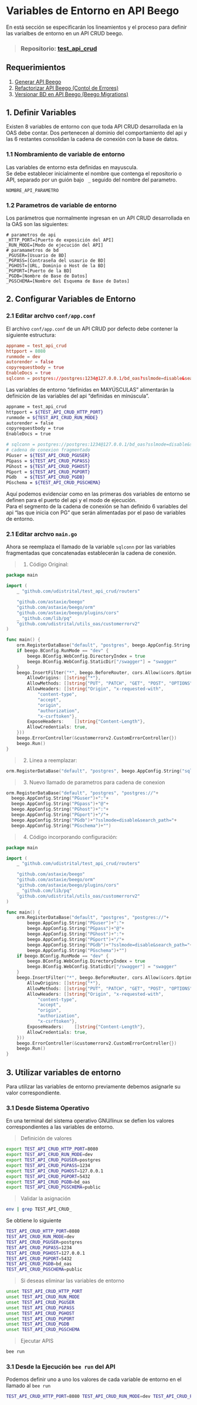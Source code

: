 # Variables de Entorno en API Beego
En está sección se especificarán los lineamientos y el proceso para definir las varialbes de entorno en un API CRUD beego.

> ### **Repositorio:** [test_api_crud](https://github.com/udistrital/test_api_crud)

## Requerimientos
1. [Generar API Beego](generar_api.md)
2. [Refactorizar API Beego (Contol de Errores)](control_error_json_crud.md)
3. [Versionar BD en API Beego (Beego Migrations)](beego_migrations.md)

## 1. Definir Variables
Existen 8 variables de entorno con que toda API CRUD desarrollada en la OAS debe contar.  Dos pertenecen al dominio del comportamiento del api y las 6 restantes consolidan la cadena de conexión con la base de datos.

### 1.1  Nombramiento de variable de entorno
Las variables de entorno esta definidas en mayuscula.   
Se debe establecer inicialmente el nombre que contenga el repositorio o API, separado por un guión bajo ` _` seguido del nombre del parametro.
```
NOMBRE_API_PARAMETRO
```
### 1.2 Parametros de variable de entorno
Los parámetros que normalmente ingresan en un API CRUD desarrollada en la OAS son las siguientes:
```shell
# parametros de api
_HTTP_PORT=[Puerto de exposición del API]
_RUN_MODE=[Modo de ejecución del API]
# paramametros de bd
_PGUSER=[Usuario de BD]
_PGPASS=[Contraseña del usaurio de BD]
_PGHOST=[URL, Dominio o Host de la BD]
_PGPORT=[Puerto de la BD]
_PGDB=[Nombre de Base de Datos]
_PGSCHEMA=[Nombre del Esquema de Base de Datos]
```
## 2. Configurar Variables de Entorno

### 2.1 Editar archvo `conf/app.conf`
El archivo `conf/app.conf` de un API CRUD por defecto debe contener la siguiente estructura:
```conf
appname = test_api_crud
httpport = 8080
runmode = dev
autorender = false
copyrequestbody = true
EnableDocs = true
sqlconn = postgres://postgres:1234@127.0.0.1/bd_oas?sslmode=disable&search_path=public
```
Las variables de entorno “definidas en MAYÚSCULAS” alimentarán la definición de las variables del api “definidas en minúscula”.
```bash
appname = test_api_crud
httpport = ${TEST_API_CRUD_HTTP_PORT}
runmode = ${TEST_API_CRUD_RUN_MODE}
autorender = false
copyrequestbody = true
EnableDocs = true

# sqlconn = postgres://postgres:1234@127.0.0.1/bd_oas?sslmode=disable&search_path=public
# cadena de conexion fragmentado
PGuser = ${TEST_API_CRUD_PGUSER}
PGpass = ${TEST_API_CRUD_PGPASS}
PGhost = ${TEST_API_CRUD_PGHOST}
PGport = ${TEST_API_CRUD_PGPORT}
PGdb   = ${TEST_API_CRUD_PGDB}
PGschema = ${TEST_API_CRUD_PGSCHEMA}
```
Aquí podemos evidenciar como en las primeras dos variables de entorno se definen para el puerto del api y el modo de ejecución.   
Para el segmento de la cadena de conexión se han definido 6 variables del api “las que inicia con PG” que serán alimentadas por el paso de variables de entorno.

### 2.1 Editar archvo `main.go`
Ahora se reemplaza el llamado de la variable `sqlconn` por las variables fragmentadas que concatenadas establecerán la cadena de conexión.

> 1) Código Original:
```go
package main

import (
	_ "github.com/udistrital/test_api_crud/routers"

	"github.com/astaxie/beego"
	"github.com/astaxie/beego/orm"
	"github.com/astaxie/beego/plugins/cors"
	_ "github.com/lib/pq"
	"github.com/udistrital/utils_oas/customerrorv2"
)

func main() {
	orm.RegisterDataBase("default", "postgres", beego.AppConfig.String("sqlconn"))
	if beego.BConfig.RunMode == "dev" {
		beego.BConfig.WebConfig.DirectoryIndex = true
		beego.BConfig.WebConfig.StaticDir["/swagger"] = "swagger"
	}
	beego.InsertFilter("*", beego.BeforeRouter, cors.Allow(&cors.Options{
		AllowOrigins: []string{"*"},
		AllowMethods: []string{"PUT", "PATCH", "GET", "POST", "OPTIONS", "DELETE"},
		AllowHeaders: []string{"Origin", "x-requested-with",
			"content-type",
			"accept",
			"origin",
			"authorization",
			"x-csrftoken"},
		ExposeHeaders:    []string{"Content-Length"},
		AllowCredentials: true,
	}))
	beego.ErrorController(&customerrorv2.CustomErrorController{})
	beego.Run()
}
```

> 2) Linea a reemplazar:
```go
orm.RegisterDataBase("default", "postgres", beego.AppConfig.String("sqlconn"))
```

> 3) Nuevo llamado de parametros para cadena de conexion
```go
orm.RegisterDataBase("default", "postgres", "postgres://"+
  beego.AppConfig.String("PGuser")+":"+
  beego.AppConfig.String("PGpass")+"@"+
  beego.AppConfig.String("PGhost")+":"+
  beego.AppConfig.String("PGport")+"/"+
  beego.AppConfig.String("PGdb")+"?sslmode=disable&search_path="+
  beego.AppConfig.String("PGschema")+"")
```

> 4) Código incorporando configuración:
```go
package main

import (
	_ "github.com/udistrital/test_api_crud/routers"

	"github.com/astaxie/beego"
	"github.com/astaxie/beego/orm"
	"github.com/astaxie/beego/plugins/cors"
	_ "github.com/lib/pq"
	"github.com/udistrital/utils_oas/customerrorv2"
)

func main() {
	orm.RegisterDataBase("default", "postgres", "postgres://"+
		beego.AppConfig.String("PGuser")+":"+
		beego.AppConfig.String("PGpass")+"@"+
		beego.AppConfig.String("PGhost")+":"+
		beego.AppConfig.String("PGport")+"/"+
		beego.AppConfig.String("PGdb")+"?sslmode=disable&search_path="+
		beego.AppConfig.String("PGschema")+"")
	if beego.BConfig.RunMode == "dev" {
		beego.BConfig.WebConfig.DirectoryIndex = true
		beego.BConfig.WebConfig.StaticDir["/swagger"] = "swagger"
	}
	beego.InsertFilter("*", beego.BeforeRouter, cors.Allow(&cors.Options{
		AllowOrigins: []string{"*"},
		AllowMethods: []string{"PUT", "PATCH", "GET", "POST", "OPTIONS", "DELETE"},
		AllowHeaders: []string{"Origin", "x-requested-with",
			"content-type",
			"accept",
			"origin",
			"authorization",
			"x-csrftoken"},
		ExposeHeaders:    []string{"Content-Length"},
		AllowCredentials: true,
	}))
	beego.ErrorController(&customerrorv2.CustomErrorController{})
	beego.Run()
}
```

## 3. Utilizar variables de entorno
Para utilizar las variables de entorno previamente debemos asignarle su valor correspondiente.

### 3.1 Desde Sistema Operativo
En una terminal del sistema operativo GNU/linux se defien los valores correspondientes a las variables de entorno.

>Definición de valores
```bash
export TEST_API_CRUD_HTTP_PORT=8080
export TEST_API_CRUD_RUN_MODE=dev
export TEST_API_CRUD_PGUSER=postgres
export TEST_API_CRUD_PGPASS=1234
export TEST_API_CRUD_PGHOST=127.0.0.1
export TEST_API_CRUD_PGPORT=5432
export TEST_API_CRUD_PGDB=bd_oas
export TEST_API_CRUD_PGSCHEMA=public
```

>Validar la asignación
```bash
env | grep TEST_API_CRUD_
```
Se obtiene lo siguiente
```bash
TEST_API_CRUD_HTTP_PORT=8080
TEST_API_CRUD_RUN_MODE=dev
TEST_API_CRUD_PGUSER=postgres
TEST_API_CRUD_PGPASS=1234
TEST_API_CRUD_PGHOST=127.0.0.1
TEST_API_CRUD_PGPORT=5432
TEST_API_CRUD_PGDB=bd_oas
TEST_API_CRUD_PGSCHEMA=public
```

>Si deseas eliminar las variables de entorno
```bash
unset TEST_API_CRUD_HTTP_PORT
unset TEST_API_CRUD_RUN_MODE
unset TEST_API_CRUD_PGUSER
unset TEST_API_CRUD_PGPASS
unset TEST_API_CRUD_PGHOST
unset TEST_API_CRUD_PGPORT
unset TEST_API_CRUD_PGDB
unset TEST_API_CRUD_PGSCHEMA
```

>Ejecutar APIS
```bash
bee run
```

### 3.1 Desde la Ejecución `bee run` del API
Podemos definir uno a uno los valores de cada variable de entorno en el llamado al `bee run`
```bash
TEST_API_CRUD_HTTP_PORT=8080 TEST_API_CRUD_RUN_MODE=dev TEST_API_CRUD_PGUSER=postgres TEST_API_CRUD_PGPASS=1234 TEST_API_CRUD_PGHOST=127.0.0.1 TEST_API_CRUD_PGPORT=5432 TEST_API_CRUD_PGDB=bd_oas TEST_API_CRUD_PGSCHEMA=public bee run
```
